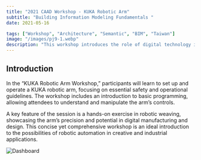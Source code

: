 ```yaml
---
title: "2021 CAAD Workshop - KUKA Robotic Arm"
subtitle: "Building Information Modeling Fundamentals "
date: 2021-05-16

tags: ["Workshop", "Architecture", "Semantic", "BIM", "Taiwan"]
image: "/images/pj9-1.webp"
description: "This workshop introduces the role of digital technology in contemporary architecture, focusing on the development and application of CAD/CAM tools, vibrating knife systems, and CNC technology. Participants will first explore the theoretical foundations, including how these tools transform the architectural design process."
---
```


## Introduction

In the “KUKA Robotic Arm Workshop,” participants will learn to set up and operate a KUKA robotic arm, focusing on essential safety and operational guidelines. The workshop includes an introduction to basic programming, allowing attendees to understand and manipulate the arm’s controls.

A key feature of the session is a hands-on exercise in robotic weaving, showcasing the arm’s precision and potential in digital manufacturing and design. This concise yet comprehensive workshop is an ideal introduction to the possibilities of robotic automation in creative and industrial applications.

![Dashboard](/images/pj9-1.webp)